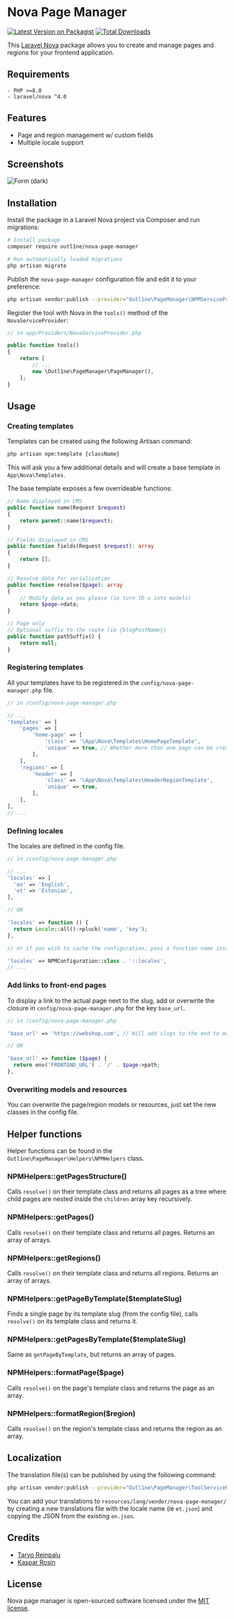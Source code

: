 # Nova Page Manager

[![Latest Version on Packagist](https://img.shields.io/packagist/v/outl1ne/nova-page-manager.svg?style=flat-square)](https://packagist.org/packages/outl1ne/nova-page-manager)
[![Total Downloads](https://img.shields.io/packagist/dt/outl1ne/nova-page-manager.svg?style=flat-square)](https://packagist.org/packages/outl1ne/nova-page-manager)

This [Laravel Nova](https://nova.laravel.com) package allows you to create and manage pages and regions for your frontend application.

## Requirements

```
- PHP >=8.0
- laravel/nova ^4.0
```

## Features

- Page and region management w/ custom fields
- Multiple locale support

## Screenshots

![Form (dark)](docs/screenshots/form-dark.jpeg)

## Installation

Install the package in a Laravel Nova project via Composer and run migrations:

```bash
# Install package
composer require outl1ne/nova-page-manager

# Run automatically loaded migrations
php artisan migrate
```

Publish the `nova-page-manager` configuration file and edit it to your preference:

```bash
php artisan vendor:publish --provider="Outl1ne\PageManager\NPMServiceProvider" --tag="config"
```

Register the tool with Nova in the `tools()` method of the `NovaServiceProvider`:

```php
// in app/Providers/NovaServiceProvider.php

public function tools()
{
    return [
        // ...
        new \Outl1ne\PageManager\PageManager(),
    ];
}
```

## Usage

### Creating templates

Templates can be created using the following Artisan command:

```bash
php artisan npm:template {className}
```

This will ask you a few additional details and will create a base template in `App\Nova\Templates`.

The base template exposes a few overrideable functions:

```php
// Name displayed in CMS
public function name(Request $request)
{
    return parent::name($request);
}

// Fields displayed in CMS
public function fields(Request $request): array
{
    return [];
}

// Resolve data for serialization
public function resolve($page): array
{
    // Modify data as you please (ie turn ID-s into models)
    return $page->data;
}

// Page only
// Optional suffix to the route (ie {blogPostName})
public function pathSuffix() {
    return null;
}
```

### Registering templates

All your templates have to be registered in the `config/nova-page-manager.php` file.

```php
// in /config/nova-page-manager.php

// ...
'templates' => [
    'pages' => [
        'home-page' => [
            'class' => '\App\Nova\Templates\HomePageTemplate',
            'unique' => true, // Whether more than one page can be created with this template
        ],
    ],
    'regions' => [
        'header' => [
            'class' => '\App\Nova\Templates\HeaderRegionTemplate',
            'unique' => true,
        ],
    ],
],
// ...
```

### Defining locales

The locales are defined in the config file.

```php
// in /config/nova-page-manager.php

// ...
'locales' => [
  'en' => 'English',
  'et' => 'Estonian',
],

// OR

'locales' => function () {
  return Locale::all()->pluck('name', 'key');
},

// or if you wish to cache the configuration, pass a function name instead:

'locales' => NPMConfiguration::class . '::locales',
// ...
```

### Add links to front-end pages

To display a link to the actual page next to the slug, add or overwrite the closure in `config/nova-page-manager.php` for the key `base_url`.

```php
// in /config/nova-page-manager.php

'base_url' => 'https://webshop.com', // Will add slugs to the end to make the URLs

// OR

'base_url' => function ($page) {
  return env('FRONTEND_URL') . '/' . $page->path;
},
```

### Overwriting models and resources

You can overwrite the page/region models or resources, just set the new classes in the config file.

## Helper functions

Helper functions can be found in the `Outl1ne\PageManager\Helpers\NPMHelpers` class.

### NPMHelpers::getPagesStructure()

Calls `resolve()` on their template class and returns all pages as a tree where child pages are nested inside the `children` array key recursively.

### NPMHelpers::getPages()

Calls `resolve()` on their template class and returns all pages. Returns an array of arrays.

### NPMHelpers::getRegions()

Calls `resolve()` on their template class and returns all regions. Returns an array of arrays.

### NPMHelpers::getPageByTemplate($templateSlug)

Finds a single page by its template slug (from the config file), calls `resolve()` on its template class and returns it.

### NPMHelpers::getPagesByTemplate($templateSlug)

Same as `getPageByTemplate`, but returns an array of pages.

### NPMHelpers::formatPage($page)

Calls `resolve()` on the page's template class and returns the page as an array.

### NPMHelpers::formatRegion($region)

Calls `resolve()` on the region's template class and returns the region as an array.

## Localization

The translation file(s) can be published by using the following command:

```bash
php artisan vendor:publish --provider="Outl1ne\PageManager\ToolServiceProvider" --tag="translations"
```

You can add your translations to `resources/lang/vendor/nova-page-manager/` by creating a new translations file with the locale name (ie `et.json`) and copying the JSON from the existing `en.json`.

## Credits

- [Tarvo Reinpalu](https://github.com/Tarpsvo)
- [Kaspar Rosin](https://github.com/KasparRosin)

## License

Nova page manager is open-sourced software licensed under the [MIT license](LICENSE.md).
